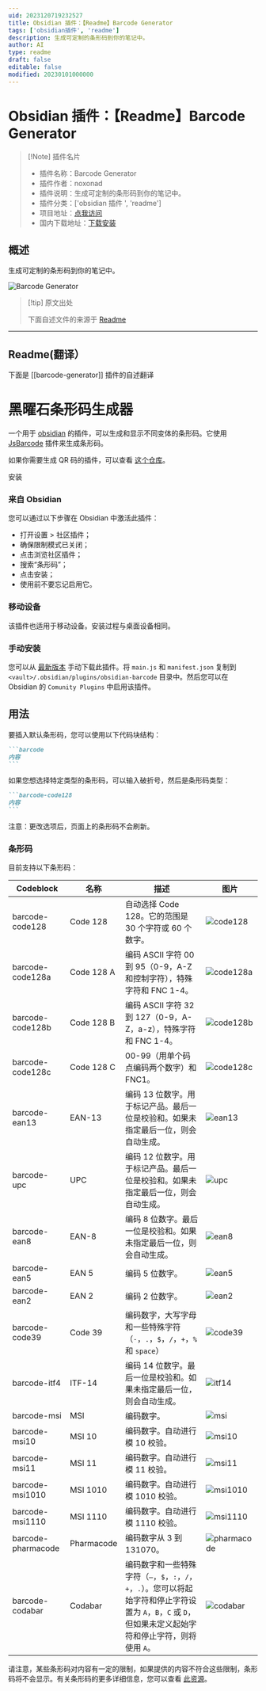 ```yaml
---
uid: 2023120719232527
title: Obsidian 插件：【Readme】Barcode Generator
tags: ['obsidian插件', 'readme']
description: 生成可定制的条形码到你的笔记中。
author: AI
type: readme
draft: false
editable: false
modified: 20230101000000
---
```


# Obsidian 插件：【Readme】Barcode Generator

> [!Note] 插件名片
> - 插件名称：Barcode Generator
> - 插件作者：noxonad
> - 插件说明：生成可定制的条形码到你的笔记中。
> - 插件分类：['obsidian 插件 ', 'readme']
> - 项目地址：[点我访问](https://github.com/noxonad/obsidian-barcode-generator)
> - 国内下载地址：[下载安装](https://pkmer.cn/products/plugin/pluginMarket/?barcode-generator)

## 概述

生成可定制的条形码到你的笔记中。

![Barcode Generator](https://cdn.pkmer.cn/covers/barcode-generator.png!pkmer)

> [!tip] 原文出处
>
>下面自述文件的来源于 [Readme](https://ghproxy.net/https://raw.githubusercontent.com/noxonad/obsidian-barcode-generator/master/README.md)
>

---

## Readme(翻译）

下面是 [[barcode-generator]] 插件的自述翻译

黑曜石条形码生成器
==========================

一个用于 [obsidian](https://obsidian.md/) 的插件，可以生成和显示不同变体的条形码。它使用 [JsBarcode](https://github.com/lindell/JsBarcode) 插件来生成条形码。

如果你需要生成 QR 码的插件，可以查看 [这个仓库](https://github.com/rudimuc/obsidian-qrcode)。

安装

### 来自 Obsidian

您可以通过以下步骤在 Obsidian 中激活此插件：

  - 打开设置 > 社区插件；
  - 确保限制模式已关闭；
  - 点击浏览社区插件；
  - 搜索“条形码”；
  - 点击安装；
  - 使用前不要忘记启用它。

### 移动设备

该插件也适用于移动设备。安装过程与桌面设备相同。

### 手动安装

您可以从 [最新版本](https://github.com/noxonad/obsidian-barcode-generator/releases) 手动下载此插件。将 `main.js` 和 `manifest.json` 复制到 `<vault>/.obsidian/plugins/obsidian-barcode` 目录中。然后您可以在 Obsidian 的 `Comunity Plugins` 中启用该插件。

## 用法

要插入默认条形码，您可以使用以下代码块结构：

````markdown
```barcode
内容
```
````

如果您想选择特定类型的条形码，可以输入破折号，然后是条形码类型：

````markdown
```barcode-code128
内容
```
````

注意：更改选项后，页面上的条形码不会刷新。

### 条形码

目前支持以下条形码：

| Codeblock          | 名称       | 描述                                                                                                                                                                                                      | 图片                             |
| ------------------ | ---------- | ---------------------------------------------------------------------------------------------------------------------------------------------------------------------------------------------------------------- | --------------------------------- |
| barcode-code128    | Code 128   | 自动选择 Code 128。它的范围是 30 个字符或 60 个数字。                                                                                                                                   | ![code128](https://cdn.pkmer.cn/covers/barcode-generator_2_0.png!pkmer)       |
| barcode-code128a   | Code 128 A | 编码 ASCII 字符 00 到 95（0-9，A-Z 和控制字符），特殊字符和 FNC 1-4。                                                                                                                 | ![code128a](https://cdn.pkmer.cn/covers/barcode-generator_2_1.png!pkmer)     |
| barcode-code128b   | Code 128 B | 编码 ASCII 字符 32 到 127（0-9，A-Z，a-z），特殊字符和 FNC 1-4。                                                                                                                             | ![code128b](https://cdn.pkmer.cn/covers/barcode-generator_2_2.png!pkmer)     |
| barcode-code128c   | Code 128 C | 00-99（用单个码点编码两个数字）和 FNC1。                                                                                                                                                    | ![code128c](https://cdn.pkmer.cn/covers/barcode-generator_2_3.png!pkmer)     |
| barcode-ean13      | EAN-13     | 编码 13 位数字。用于标记产品。最后一位是校验和。如果未指定最后一位，则会自动生成。                                                                | ![ean13](https://cdn.pkmer.cn/covers/barcode-generator_2_4.png!pkmer)           |
| barcode-upc        | UPC        | 编码 12 位数字。用于标记产品。最后一位是校验和。如果未指定最后一位，则会自动生成。                                                                | ![upc](https://cdn.pkmer.cn/covers/barcode-generator_2_5.png!pkmer)               |
| barcode-ean8       | EAN-8      | 编码 8 位数字。最后一位是校验和。如果未指定最后一位，则会自动生成。                                                                                             | ![ean8](https://cdn.pkmer.cn/covers/barcode-generator_2_6.png!pkmer)             |
| barcode-ean5       | EAN 5      | 编码 5 位数字。                                                                                                                                                                                                | ![ean5](https://cdn.pkmer.cn/covers/barcode-generator_2_7.png!pkmer)             |
| barcode-ean2       | EAN 2      | 编码 2 位数字。                                                                                                                                                                                                | ![ean2](https://cdn.pkmer.cn/covers/barcode-generator_2_8.png!pkmer)             |
| barcode-code39     | Code 39    | 编码数字，大写字母和一些特殊字符（`-`，`.`，`$`，`/`，`+`，`%` 和 `space`）                                                                                                | ![code39](https://cdn.pkmer.cn/covers/barcode-generator_2_9.png!pkmer)         |
| barcode-itf4       | ITF-14     | 编码 14 位数字。最后一位是校验和。如果未指定最后一位，则会自动生成。                                                                                           | ![itf14](https://cdn.pkmer.cn/covers/barcode-generator_2_10.png!pkmer)           |
| barcode-msi        | MSI        | 编码数字。                                                                                                                                                                                                  | ![msi](https://cdn.pkmer.cn/covers/barcode-generator_2_11.png!pkmer)               |
| barcode-msi10      | MSI 10     | 编码数字。自动进行模 10 校验。                                                                                                                                                    | ![msi10](https://cdn.pkmer.cn/covers/barcode-generator_2_12.png!pkmer)           |
| barcode-msi11      | MSI 11     | 编码数字。自动进行模 11 校验。                                                                                                                                                    | ![msi11](https://cdn.pkmer.cn/covers/barcode-generator_2_13.png!pkmer)           |
| barcode-msi1010    | MSI 1010   | 编码数字。自动进行模 1010 校验。                                                                                                                                                  | ![msi1010](https://cdn.pkmer.cn/covers/barcode-generator_2_14.png!pkmer)       |
| barcode-msi1110    | MSI 1110   | 编码数字。自动进行模 1110 校验。                                                                                                                                                  | ![msi1110](https://cdn.pkmer.cn/covers/barcode-generator_2_15.png!pkmer)       |
| barcode-pharmacode | Pharmacode | 编码数字从 3 到 131070。                                                                                                                                                                                | ![pharmacode](https://cdn.pkmer.cn/covers/barcode-generator_2_16.png!pkmer) |
| barcode-codabar    | Codabar    | 编码数字和一些特殊字符（`–`，`$`，`:`，`/`，`+`，`.`）。您可以将起始字符和停止字符设置为 `A`，`B`，`C` 或 `D`，但如果未定义起始字符和停止字符，则将使用 `A`。 | ![codabar](https://cdn.pkmer.cn/covers/barcode-generator_2_17.png!pkmer)       |

请注意，某些条形码对内容有一定的限制，如果提供的内容不符合这些限制，条形码将不会显示。有关条形码的更多详细信息，您可以查看 [此资源](https://github.com/lindell/JsBarcode/wiki)。
